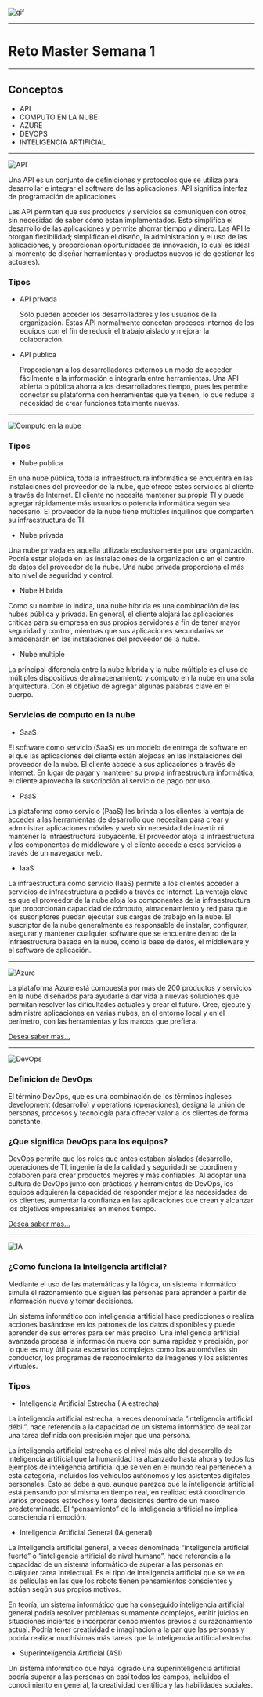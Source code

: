 
![gif](img/gif+AI.gif)

----

# Reto Master Semana 1 #

------

## Conceptos ##

- API
- COMPUTO EN LA NUBE
- AZURE
- DEVOPS
- INTELIGENCIA ARTIFICIAL

---

![API](img/API_banner.jpg)

Una API es un conjunto de definiciones y protocolos que se utiliza para desarrollar e integrar el software de las aplicaciones. API significa interfaz de programación de aplicaciones.

Las API permiten que sus productos y servicios se comuniquen con otros, sin necesidad de saber cómo están implementados. Esto simplifica el desarrollo de las aplicaciones y permite ahorrar tiempo y dinero. Las API le otorgan flexibilidad; simplifican el diseño, la administración y el uso de las aplicaciones, y proporcionan oportunidades de innovación, lo cual es ideal al momento de diseñar herramientas y productos nuevos (o de gestionar los actuales).

### Tipos ###

* API privada

    Solo pueden acceder los desarrolladores y los usuarios de la organización. Estas API normalmente conectan procesos internos de los equipos con el fin de reducir el trabajo aislado y mejorar la colaboración.


* API publica
   
     Proporcionan a los desarrolladores externos un modo de acceder fácilmente a la información e integrarla entre herramientas. Una API abierta o pública ahorra a los desarrolladores tiempo, pues les permite conectar su plataforma con herramientas que ya tienen, lo que reduce la necesidad de crear funciones totalmente nuevas.

---

![Computo en la nube](img/Cloud-ComputingTraining-Banner.jpg)


### Tipos ###

* Nube publica

En una nube pública, toda la infraestructura informática se encuentra en las instalaciones del proveedor de la nube, que ofrece estos servicios al cliente a través de Internet. El cliente no necesita mantener su propia TI y puede agregar rápidamente más usuarios o potencia informática según sea necesario. El proveedor de la nube tiene múltiples inquilinos que comparten su infraestructura de TI.

* Nube privada

Una nube privada es aquella utilizada exclusivamente por una organización. Podría estar alojada en las instalaciones de la organización o en el centro de datos del proveedor de la nube. Una nube privada proporciona el más alto nivel de seguridad y control.

* Nube Hibrida

Como su nombre lo indica, una nube híbrida es una combinación de las nubes pública y privada. En general, el cliente alojará las aplicaciones críticas para su empresa en sus propios servidores a fin de tener mayor seguridad y control, mientras que sus aplicaciones secundarias se almacenarán en las instalaciones del proveedor de la nube.

* Nube multiple

La principal diferencia entre la nube híbrida y la nube múltiple es el uso de múltiples dispositivos de almacenamiento y cómputo en la nube en una sola arquitectura. Con el objetivo de agregar algunas palabras clave en el cuerpo.

### Servicios de computo en la nube ###

* SaaS

El software como servicio (SaaS) es un modelo de entrega de software en el que las aplicaciones del cliente están alojadas en las instalaciones del proveedor de la nube. El cliente accede a sus aplicaciones a través de Internet. En lugar de pagar y mantener su propia infraestructura informática, el cliente aprovecha la suscripción al servicio de pago por uso.

* PaaS

La plataforma como servicio (PaaS) les brinda a los clientes la ventaja de acceder a las herramientas de desarrollo que necesitan para crear y administrar aplicaciones móviles y web sin necesidad de invertir ni mantener la infraestructura subyacente. El proveedor aloja la infraestructura y los componentes de middleware y el cliente accede a esos servicios a través de un navegador web.

* IaaS

La infraestructura como servicio (IaaS) permite a los clientes acceder a servicios de infraestructura a pedido a través de Internet. La ventaja clave es que el proveedor de la nube aloja los componentes de la infraestructura que proporcionan capacidad de cómputo, almacenamiento y red para que los suscriptores puedan ejecutar sus cargas de trabajo en la nube. El suscriptor de la nube generalmente es responsable de instalar, configurar, asegurar y mantener cualquier software que se encuentre dentro de la infraestructura basada en la nube, como la base de datos, el middleware y el software de aplicación.

---

![Azure](img/Azure_banner.png)

La plataforma Azure está compuesta por más de 200 productos y servicios en la nube diseñados para ayudarle a dar vida a nuevas soluciones que permitan resolver las dificultades actuales y crear el futuro. Cree, ejecute y administre aplicaciones en varias nubes, en el entorno local y en el perímetro, con las herramientas y los marcos que prefiera.

[Desea saber mas...](https://azure.microsoft.com/es-es/overview/what-is-azure/)

---

![DevOps](img/DevOps_banner.png)

### Definicion de DevOps ###

El término DevOps, que es una combinación de los términos ingleses development (desarrollo) y operations (operaciones), designa la unión de personas, procesos y tecnología para ofrecer valor a los clientes de forma constante.

### ¿Que significa DevOps para los equipos? ###

DevOps permite que los roles que antes estaban aislados (desarrollo, operaciones de TI, ingeniería de la calidad y seguridad) se coordinen y colaboren para crear productos mejores y más confiables. Al adoptar una cultura de DevOps junto con prácticas y herramientas de DevOps, los equipos adquieren la capacidad de responder mejor a las necesidades de los clientes, aumentar la confianza en las aplicaciones que crean y alcanzar los objetivos empresariales en menos tiempo.

[Desea saber mas...](https://azure.microsoft.com/es-mx/overview/what-is-devops/)

---

![IA](img/AI-BANNER.jpg) 

### ¿Como funciona la inteligencia artificial?  ###

Mediante el uso de las matemáticas y la lógica, un sistema informático simula el razonamiento que siguen las personas para aprender a partir de información nueva y tomar decisiones.

Un sistema informático con inteligencia artificial hace predicciones o realiza acciones basándose en los patrones de los datos disponibles y puede aprender de sus errores para ser más preciso. Una inteligencia artificial avanzada procesa la información nueva con suma rapidez y precisión, por lo que es muy útil para escenarios complejos como los automóviles sin conductor, los programas de reconocimiento de imágenes y los asistentes virtuales.

### Tipos ###

* Inteligencia Artificial Estrecha (IA estrecha)

La inteligencia artificial estrecha, a veces denominada “inteligencia artificial débil”, hace referencia a la capacidad de un sistema informático de realizar una tarea definida con precisión mejor que una persona.

La inteligencia artificial estrecha es el nivel más alto del desarrollo de inteligencia artificial que la humanidad ha alcanzado hasta ahora y todos los ejemplos de inteligencia artificial que se ven en el mundo real pertenecen a esta categoría, incluidos los vehículos autónomos y los asistentes digitales personales. Esto se debe a que, aunque parezca que la inteligencia artificial está pensando por sí misma en tiempo real, en realidad está coordinando varios procesos estrechos y toma decisiones dentro de un marco predeterminado. El “pensamiento” de la inteligencia artificial no implica consciencia ni emoción.


* Inteligencia Artificial General (IA general)

La inteligencia artificial general, a veces denominada “inteligencia artificial fuerte” o “inteligencia artificial de nivel humano”, hace referencia a la capacidad de un sistema informático de superar a las personas en cualquier tarea intelectual. Es el tipo de inteligencia artificial que se ve en las películas en las que los robots tienen pensamientos conscientes y actúan según sus propios motivos.

En teoría, un sistema informático que ha conseguido inteligencia artificial general podría resolver problemas sumamente complejos, emitir juicios en situaciones inciertas e incorporar conocimientos previos a su razonamiento actual. Podría tener creatividad e imaginación a la par que las personas y podría realizar muchísimas más tareas que la inteligencia artificial estrecha.

* Superinteligencia Artificial (ASI)

Un sistema informático que haya logrado una superinteligencia artificial podría superar a las personas en casi todos los campos, incluidos el conocimiento en general, la creatividad científica y las habilidades sociales.